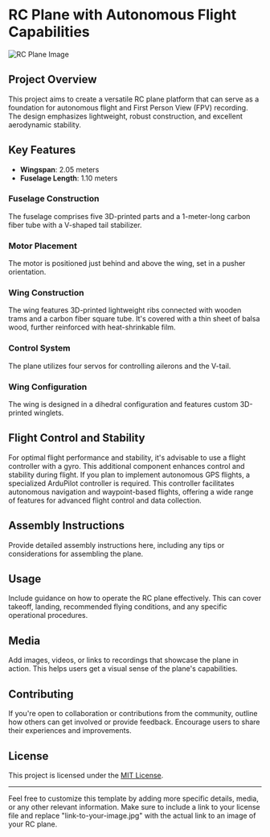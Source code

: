 # RC Plane with Autonomous Flight Capabilities

![RC Plane Image](link-to-your-image.jpg)

## Project Overview

This project aims to create a versatile RC plane platform that can serve as a foundation for autonomous flight and First Person View (FPV) recording. The design emphasizes lightweight, robust construction, and excellent aerodynamic stability.

## Key Features

- **Wingspan**: 2.05 meters
- **Fuselage Length**: 1.10 meters

### Fuselage Construction
The fuselage comprises five 3D-printed parts and a 1-meter-long carbon fiber tube with a V-shaped tail stabilizer.

### Motor Placement
The motor is positioned just behind and above the wing, set in a pusher orientation.

### Wing Construction
The wing features 3D-printed lightweight ribs connected with wooden trams and a carbon fiber square tube. It's covered with a thin sheet of balsa wood, further reinforced with heat-shrinkable film.

### Control System
The plane utilizes four servos for controlling ailerons and the V-tail.

### Wing Configuration
The wing is designed in a dihedral configuration and features custom 3D-printed winglets.

## Flight Control and Stability

For optimal flight performance and stability, it's advisable to use a flight controller with a gyro. This additional component enhances control and stability during flight. If you plan to implement autonomous GPS flights, a specialized ArduPilot controller is required. This controller facilitates autonomous navigation and waypoint-based flights, offering a wide range of features for advanced flight control and data collection.

## Assembly Instructions

Provide detailed assembly instructions here, including any tips or considerations for assembling the plane.

## Usage

Include guidance on how to operate the RC plane effectively. This can cover takeoff, landing, recommended flying conditions, and any specific operational procedures.

## Media

Add images, videos, or links to recordings that showcase the plane in action. This helps users get a visual sense of the plane's capabilities.

## Contributing

If you're open to collaboration or contributions from the community, outline how others can get involved or provide feedback. Encourage users to share their experiences and improvements.

## License

This project is licensed under the [MIT License](link-to-your-license-file).

---

Feel free to customize this template by adding more specific details, media, or any other relevant information. Make sure to include a link to your license file and replace "link-to-your-image.jpg" with the actual link to an image of your RC plane.
